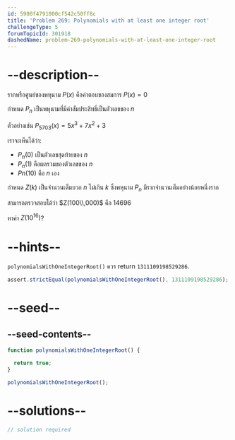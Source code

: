 ```yaml
---
id: 5900f4791000cf542c50ff8c
title: 'Problem 269: Polynomials with at least one integer root'
challengeType: 5
forumTopicId: 301918
dashedName: problem-269-polynomials-with-at-least-one-integer-root
---
```


# --description--

รากหรือศูนย์ของพหุนาม $P(x)$ คือคำตอบของสมการ $P(x) = 0$

กำหนด $P_n$ เป็นพหุนามที่มีค่าสัมประสิทธิ์เป็นตัวเลขของ $n$

ตัวอย่างเช่น $P_{5703}(x) = 5x^3 + 7x^2 + 3$

เราจะเห็นได้ว่า:

- $P_n(0)$ เป็นตัวเลขสุดท้ายของ $n$
- $P_n(1)$ คือผลรวมของตัวเลขของ $n$
- $Pn(10)$ คือ $n$ เอง

กำหนด $Z(k)$ เป็นจำนวนเต็มบวก $n$ ไม่เกิน $k$ ซึ่งพหุนาม $P_n$ มีรากจำนวนเต็มอย่างน้อยหนึ่งราก

สามารถตรวจสอบได้ว่า $Z(100\\,000)$ คือ 14696

หาค่า $Z({10}^{16})$?

# --hints--

`polynomialsWithOneIntegerRoot()` ควร return `1311109198529286`.

```js
assert.strictEqual(polynomialsWithOneIntegerRoot(), 1311109198529286);
```

# --seed--

## --seed-contents--

```js
function polynomialsWithOneIntegerRoot() {

  return true;
}

polynomialsWithOneIntegerRoot();
```

# --solutions--

```js
// solution required
```

